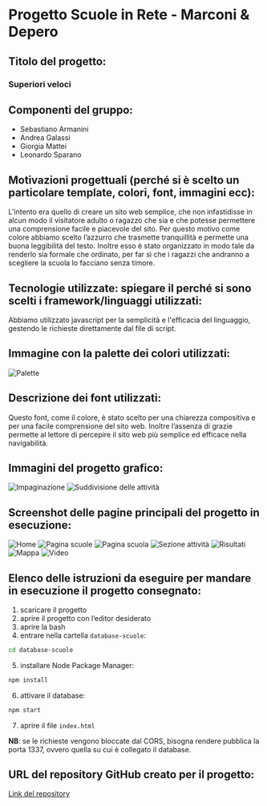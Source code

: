 # Progetto Scuole in Rete - Marconi & Depero

## Titolo del progetto: 
### **Superiori veloci**

## Componenti del gruppo: 
- Sebastiano Armanini
- Andrea Galassi
- Giorgia Mattei
- Leonardo Sparano

## Motivazioni progettuali (perché si è scelto un particolare template, colori, font, immagini ecc):
L’intento era quello di creare un sito web semplice, che non infastidisse in alcun modo il visitatore adulto o ragazzo che sia e che potesse permettere una comprensione facile e piacevole del sito. Per questo motivo come colore abbiamo scelto l’azzurro che trasmette tranquillità e permette una buona leggibilità del testo. Inoltre esso è stato organizzato in modo tale da renderlo sia formale che ordinato, per far sì che i ragazzi che andranno a scegliere la scuola lo facciano senza timore. 

## Tecnologie utilizzate: spiegare il perché si sono scelti i framework/linguaggi utilizzati:
Abbiamo utilizzato javascript per la semplicità e l'efficacia del linguaggio, gestendo le richieste direttamente dal file di script.

## Immagine con la palette dei colori utilizzati:
![Palette](./assets/xreadme/palette.png)

## Descrizione dei font utilizzati:
Questo font, come il colore, è stato scelto per una chiarezza compositiva e per una facile comprensione del sito web. Inoltre l’assenza di grazie permette al lettore di percepire il sito web più semplice ed efficace nella navigabilità. 

## Immagini del progetto grafico:

![Impaginazione](./assets/xreadme/progettografico1.png) ![Suddivisione delle attività](./assets/xreadme/progettografico2.png)

## Screenshot delle pagine principali del progetto in esecuzione:

![Home](./assets/xreadme/sitoindex.png)
![Pagina scuole](./assets/xreadme/sitoscuole.png)
![Pagina scuola](./assets/xreadme/sitoscuola.png)
![Sezione attività](./assets/xreadme/sitoattivita.png)
![Risultati](./assets/xreadme/sitorisultati.png)
![Mappa](./assets/xreadme/sitomappa.png)
![Video](./assets/xreadme/sitovideo.png)

## Elenco delle istruzioni da eseguire per mandare in esecuzione il progetto consegnato:

1. scaricare il progetto
2. aprire il progetto con l’editor desiderato
3. aprire la bash
4. entrare nella cartella `database-scuole`:
``` bash
cd database-scuole
```
5. installare Node Package Manager:
``` bash
npm install
```
6. attivare il database: 
``` bash
npm start
```
7. aprire il file `index.html`

**NB**: se le richieste vengono bloccate dal CORS, bisogna rendere pubblica la porta 1337, ovvero quella su cui è collegato il database.
 
## URL del repository GitHub creato per il progetto:
[Link del repository](https://github.com/aGal00/Scuole-in-rete)
